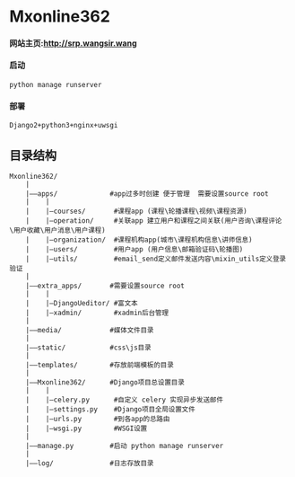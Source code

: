# Mxonline362


#### 网站主页:http://srp.wangsir.wang

#### 启动 
    python manage runserver
#### 部署
    Django2+python3+nginx+uwsgi

## 目录结构

    Mxonline362/
        |
        |——apps/             #app过多时创建 便于管理  需要设置source root
        |    |
        |    |—courses/       #课程app (课程\轮播课程\视频\课程资源)
        |    |—operation/     #关联app 建立用户和课程之间关联(用户咨询\课程评论\用户收藏\用户消息\用户课程)
        |    |—organization/  #课程机构app(城市\课程机构信息\讲师信息)
        |    |—users/         #用户app (用户信息\邮箱验证码\轮播图)
        |    |—utils/         #email_send定义邮件发送内容\mixin_utils定义登录验证
        |
        |——extra_apps/       #需要设置source root
        |    | 
        |    |—DjangoUeditor/ #富文本 
        |    |—xadmin/        #xadmin后台管理
        |    
        |——media/            #媒体文件目录
        | 
        |——static/           #css\js目录
        |
        |——templates/        #存放前端模板的目录
        |
        |——Mxonline362/      #Django项目总设置目录
        |    |
        |    |—celery.py      #自定义 celery 实现异步发送邮件
        |    |—settings.py    #Django项目全局设置文件
        |    |—urls.py        #到各app的总路由
        |    |—wsgi.py        #WSGI设置
        |
        |——manage.py         #启动 python manage runserver
        | 
        |——log/              #日志存放目录
       
        
        